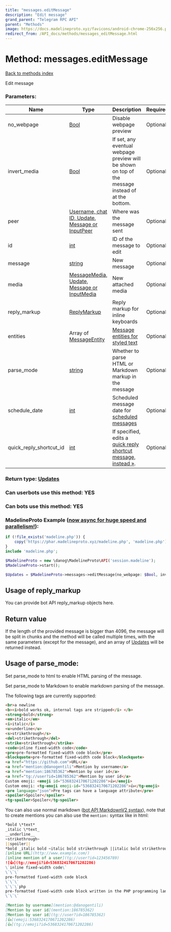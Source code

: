 ```yaml
---
title: "messages.editMessage"
description: "Edit message"
grand_parent: "Telegram RPC API"
parent: "Methods"
image: https://docs.madelineproto.xyz/favicons/android-chrome-256x256.png
redirect_from: /API_docs/methods/messages_editMessage.html
---
```

# Method: messages.editMessage
[Back to methods index](index.html)



Edit message

### Parameters:

| Name     |    Type       | Description | Required |
|----------|---------------|-------------|----------|
|no\_webpage|[Bool](/API_docs/types/Bool.html) | Disable webpage preview | Optional|
|invert\_media|[Bool](/API_docs/types/Bool.html) | If set, any eventual webpage preview will be shown on top of the message instead of at the bottom. | Optional|
|peer|[Username, chat ID, Update, Message or InputPeer](/API_docs/types/InputPeer.html) | Where was the message sent | Optional|
|id|[int](/API_docs/types/int.html) | ID of the message to edit | Optional|
|message|[string](/API_docs/types/string.html) | New message | Optional|
|media|[MessageMedia, Update, Message or InputMedia](/API_docs/types/InputMedia.html) | New attached media | Optional|
|reply\_markup|[ReplyMarkup](/API_docs/types/ReplyMarkup.html) | Reply markup for inline keyboards | Optional|
|entities|Array of [MessageEntity](/API_docs/types/MessageEntity.html) | [Message entities for styled text](https://core.telegram.org/api/entities) | Optional|
|parse\_mode| [string](/API_docs/types/string.html) | Whether to parse HTML or Markdown markup in the message| Optional |
|schedule\_date|[int](/API_docs/types/int.html) | Scheduled message date for [scheduled messages](https://core.telegram.org/api/scheduled-messages) | Optional|
|quick\_reply\_shortcut\_id|[int](/API_docs/types/int.html) | If specified, edits a [quick reply shortcut message, instead »](https://core.telegram.org/api/business#quick-reply-shortcuts). | Optional|


### Return type: [Updates](/API_docs/types/Updates.html)

### Can userbots use this method: **YES**

### Can bots use this method: **YES**


### MadelineProto Example ([now async for huge speed and parallelism!](https://docs.madelineproto.xyz/docs/ASYNC.html)):


```php
if (!file_exists('madeline.php')) {
    copy('https://phar.madelineproto.xyz/madeline.php', 'madeline.php');
}
include 'madeline.php';

$MadelineProto = new \danog\MadelineProto\API('session.madeline');
$MadelineProto->start();

$Updates = $MadelineProto->messages->editMessage(no_webpage: $Bool, invert_media: $Bool, peer: $InputPeer, id: $int, message: 'string', media: $InputMedia, reply_markup: $ReplyMarkup, entities: [$MessageEntity, $MessageEntity], parse_mode: 'string', schedule_date: $int, quick_reply_shortcut_id: $int, );
```


## Usage of reply_markup

You can provide bot API reply_markup objects here.  



## Return value 

If the length of the provided message is bigger than 4096, the message will be split in chunks and the method will be called multiple times, with the same parameters (except for the message), and an array of [Updates](../types/Updates.html) will be returned instead.



## Usage of parse_mode:

Set parse_mode to html to enable HTML parsing of the message.  

Set parse_mode to Markdown to enable markdown parsing of the message.  

The following tags are currently supported:

```html
<br>a newline
<b><i>bold works ok, internal tags are stripped</i> </b>
<strong>bold</strong>
<em>italic</em>
<i>italic</i>
<u>underline</u>
<s>strikethrough</s>
<del>strikethrough</del>
<strike>strikethrough</strike>
<code>inline fixed-width code</code>
<pre>pre-formatted fixed-width code block</pre>
<blockquote>pre-formatted fixed-width code block</blockquote>
<a href="https://github.com">URL</a>
<a href="mention:@danogentili">Mention by username</a>
<a href="mention:186785362">Mention by user id</a>
<a href="tg://user?id=186785362">Mention by user id</a>
Custom emoji: <emoji id="5368324170671202286">👍</emoji>
Custom emoji: <tg-emoji emoji-id="5368324170671202286">👍</tg-emoji>
<pre language="json">Pre tags can have a language attribute</pre>
<spoiler>Spoiler</spoiler>
<tg-spoiler>Spoiler</tg-spoiler>
```

You can also use normal markdown ([bot API MarkdownV2 syntax](https://core.telegram.org/bots/api#markdownv2-style)), note that to create mentions you can also use the `mention:` syntax like in html:  

```markdown
*bold \*text*
_italic \*text_
__underline__
~strikethrough~
||spoiler||
*bold _italic bold ~italic bold strikethrough ||italic bold strikethrough spoiler||~ __underline italic bold___ bold*
[inline URL](http://www.example.com/)
[inline mention of a user](tg://user?id=123456789)
![👍](tg://emoji?id=5368324170671202286)
\`inline fixed-width code\`
\`\`\`
pre-formatted fixed-width code block
\`\`\`
\`\`\`php
pre-formatted fixed-width code block written in the PHP programming language
\`\`\`

[Mention by username](mention:@danogentili)
[Mention by user id](mention:186785362)
[Mention by user id](tg://user?id=186785362)
[👍](emoji:5368324170671202286)
[👍](tg://emoji?id=5368324170671202286)
```

